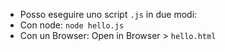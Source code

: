 * Posso eseguire uno script `.js` in due modi:
* Con node: `node hello.js`
* Con un Browser: Open in Browser > `hello.html`